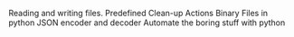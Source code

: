 Reading and writing files.
Predefined Clean-up Actions
Binary Files in python
JSON encoder and decoder
Automate the boring stuff with python
